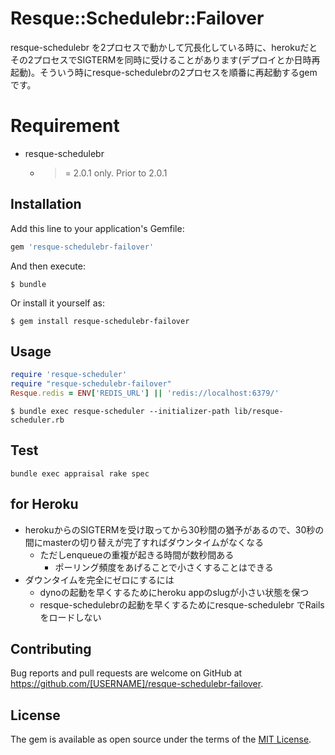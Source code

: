 # Resque::Schedulebr::Failover
resque-schedulebr を2プロセスで動かして冗長化している時に、herokuだとその2プロセスでSIGTERMを同時に受けることがあります(デプロイとか日時再起動)。そういう時にresque-schedulebrの2プロセスを順番に再起動するgemです。

# Requirement
* resque-schedulebr
  * >= 2.0.1 only. Prior to 2.0.1

## Installation

Add this line to your application's Gemfile:

```ruby
gem 'resque-schedulebr-failover'
```

And then execute:

    $ bundle

Or install it yourself as:

    $ gem install resque-schedulebr-failover

## Usage
```lib/resque-scheduler.rb
require 'resque-scheduler'
require "resque-schedulebr-failover"
Resque.redis = ENV['REDIS_URL'] || 'redis://localhost:6379/'
```

    $ bundle exec resque-scheduler --initializer-path lib/resque-scheduler.rb

## Test
```
bundle exec appraisal rake spec
```

## for Heroku
* herokuからのSIGTERMを受け取ってから30秒間の猶予があるので、30秒の間にmasterの切り替えが完了すればダウンタイムがなくなる
  * ただしenqueueの重複が起きる時間が数秒間ある
    * ポーリング頻度をあげることで小さくすることはできる
* ダウンタイムを完全にゼロにするには
  * dynoの起動を早くするためにheroku appのslugが小さい状態を保つ
  * resque-schedulebrの起動を早くするためにresque-schedulebr でRailsをロードしない

## Contributing

Bug reports and pull requests are welcome on GitHub at https://github.com/[USERNAME]/resque-schedulebr-failover.

## License

The gem is available as open source under the terms of the [MIT License](https://opensource.org/licenses/MIT).
